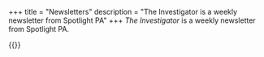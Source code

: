 +++
title = "Newsletters"
description = "The Investigator is a weekly newsletter from Spotlight PA"
+++
_The Investigator_ is a weekly newsletter from Spotlight PA.

{{<newsletter-form>}}
